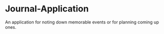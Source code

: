 # Journal-Application
An application for noting down memorable events or for planning coming up ones.
